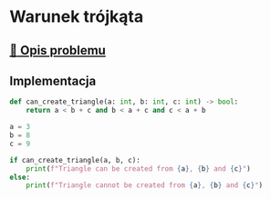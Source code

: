 # Warunek trójkąta

## [:link: Opis problemu](../../../../algorithms/2d-geometry/triangle-condition.md)

## Implementacja

```python linenums="1"
def can_create_triangle(a: int, b: int, c: int) -> bool:
    return a < b + c and b < a + c and c < a + b

a = 3
b = 8
c = 9

if can_create_triangle(a, b, c):
    print(f"Triangle can be created from {a}, {b} and {c}")
else:
    print(f"Triangle cannot be created from {a}, {b} and {c}")
```
